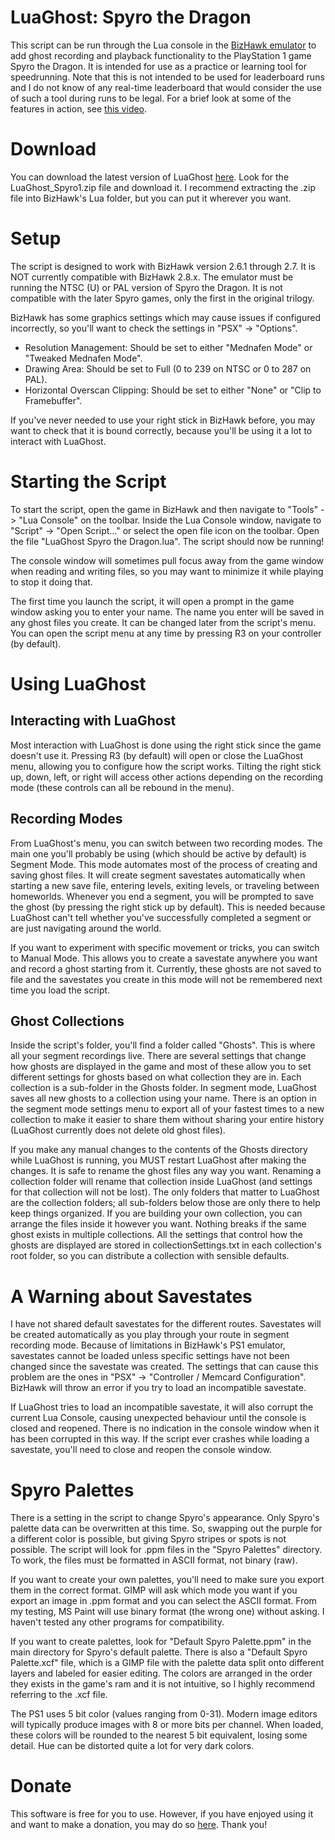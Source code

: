 # LuaGhost: Spyro the Dragon

This script can be run through the Lua console in the [BizHawk emulator](http://tasvideos.org/BizHawk.html) to add ghost recording and playback functionality to the PlayStation 1 game Spyro the Dragon. It is intended for use as a practice or learning tool for speedrunning. Note that this is not intended to be used for leaderboard runs and I do not know of any real-time leaderboard that would consider the use of such a tool during runs to be legal. For a brief look at some of the features in action, see [this video](https://youtu.be/Q8kLlcEh1C0).


# Download

You can download the latest version of LuaGhost [here](https://github.com/Piper1618/LuaGhost-for-Spyro-the-Dragon/releases/latest). Look for the LuaGhost_Spyro1.zip file and download it. I recommend extracting the .zip file into BizHawk's Lua folder, but you can put it wherever you want.

# Setup

The script is designed to work with BizHawk version 2.6.1 through 2.7. It is NOT currently compatible with BizHawk 2.8.x. The emulator must be running the NTSC (U) or PAL version of Spyro the Dragon. It is not compatible with the later Spyro games, only the first in the original trilogy.

BizHawk has some graphics settings which may cause issues if configured incorrectly, so you'll want to check the settings in "PSX" -> "Options".

- Resolution Management: Should be set to either "Mednafen Mode" or "Tweaked Mednafen Mode".
- Drawing Area: Should be set to Full (0 to 239 on NTSC or 0 to 287 on PAL).
- Horizontal Overscan Clipping: Should be set to either "None" or "Clip to Framebuffer".

If you've never needed to use your right stick in BizHawk before, you may want to check that it is bound correctly, because you'll be using it a lot to interact with LuaGhost.

# Starting the Script

To start the script, open the game in BizHawk and then navigate to "Tools" -> "Lua Console" on the toolbar.
Inside the Lua Console window, navigate to "Script" -> "Open Script..." or select the open file icon on the toolbar. Open the file "LuaGhost Spyro the Dragon.lua". The script should now be running!

The console window will sometimes pull focus away from the game window when reading and writing files, so you may want to minimize it while playing to stop it doing that.

The first time you launch the script, it will open a prompt in the game window asking you to enter your name. The name you enter will be saved in any ghost files you create. It can be changed later from the script's menu. You can open the script menu at any time by pressing R3 on your controller (by default).

# Using LuaGhost

## Interacting with LuaGhost

Most interaction with LuaGhost is done using the right stick since the game doesn't use it. Pressing R3 (by default) will open or close the LuaGhost menu, allowing you to configure how the script works. Tilting the right stick up, down, left, or right will access other actions depending on the recording mode (these controls can all be rebound in the menu).

## Recording Modes

From LuaGhost's menu, you can switch between two recording modes. The main one you'll probably be using (which should be active by default) is Segment Mode. This mode automates most of the process of creating and saving ghost files. It will create segment savestates automatically when starting a new save file, entering levels, exiting levels, or traveling between homeworlds. Whenever you end a segment, you will be prompted to save the ghost (by pressing the right stick up by default). This is needed because LuaGhost can't tell whether you've successfully completed a segment or are just navigating around the world.

If you want to experiment with specific movement or tricks, you can switch to Manual Mode. This allows you to create a savestate anywhere you want and record a ghost starting from it. Currently, these ghosts are not saved to file and the savestates you create in this mode will not be remembered next time you load the script.

## Ghost Collections

Inside the script's folder, you'll find a folder called "Ghosts". This is where all your segment recordings live. There are several settings that change how ghosts are displayed in the game and most of these allow you to set different settings for ghosts based on what collection they are in. Each collection is a sub-folder in the Ghosts folder. In segment mode, LuaGhost saves all new ghosts to a collection using your name. There is an option in the segment mode settings menu to export all of your fastest times to a new collection to make it easier to share them without sharing your entire history (LuaGhost currently does not delete old ghost files).

If you make any manual changes to the contents of the Ghosts directory while LuaGhost is running, you MUST restart LuaGhost after making the changes. It is safe to rename the ghost files any way you want. Renaming a collection folder will rename that collection inside LuaGhost (and settings for that collection will not be lost). The only folders that matter to LuaGhost are the collection folders; all sub-folders below those are only there to help keep things organized. If you are building your own collection, you can arrange the files inside it however you want. Nothing breaks if the same ghost exists in multiple collections. All the settings that control how the ghosts are displayed are stored in collectionSettings.txt in each collection's root folder, so you can distribute a collection with sensible defaults.

# A Warning about Savestates

I have not shared default savestates for the different routes. Savestates will be created automatically as you play through your route in segment recording mode. Because of limitations in BizHawk's PS1 emulator, savestates cannot be loaded unless specific settings have not been changed since the savestate was created. The settings that can cause this problem are the ones in "PSX" -> "Controller / Memcard Configuration". BizHawk will throw an error if you try to load an incompatible savestate.

If LuaGhost tries to load an incompatible savestate, it will also corrupt the current Lua Console, causing unexpected behaviour until the console is closed and reopened. There is no indication in the console window when it has been corrupted in this way. If the script ever crashes while loading a savestate, you'll need to close and reopen the console window.

# Spyro Palettes

There is a setting in the script to change Spyro's appearance. Only Spyro's palette data can be overwritten at this time. So, swapping out the purple for a different color is possible, but giving Spyro stripes or spots is not possible. The script will look for .ppm files in the "Spyro Palettes" directory. To work, the files must be formatted in ASCII format, not binary (raw).

If you want to create your own palettes, you'll need to make sure you export them in the correct format. GIMP will ask which mode you want if you export an image in .ppm format and you can select the ASCII format. From my testing, MS Paint will use binary format (the wrong one) without asking. I haven't tested any other programs for compatibility.

If you want to create palettes, look for "Default Spyro Palette.ppm" in the main directory for Spyro's default palette. There is also a "Default Spyro Palette.xcf" file, which is a GIMP file with the palette data split onto different layers and labeled for easier editing. The colors are arranged in the order they exists in the game's ram and it is not intuitive, so I highly recommend referring to the .xcf file.

The PS1 uses 5 bit color (values ranging from 0-31). Modern image editors will typically produce images with 8 or more bits per channel. When loaded, these colors will be rounded to the nearest 5 bit equivalent, losing some detail. Hue can be distorted quite a lot for very dark colors.

# Donate

This software is free for you to use. However, if you have enjoyed using it and want to make a donation, you may do so [here](https://www.paypal.com/donate/?hosted_button_id=UG7BDNLT8F8D6). Thank you!
